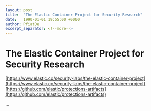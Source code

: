 ```yaml
---
layout: post
title:  "The Elastic Container Project for Security Research"
date:   1990-01-01 19:55:00 +0000
author: PfiatDe
excerpt_separator: <!--more-->
---
```


# The Elastic Container Project for Security Research
[https://www.elastic.co/security-labs/the-elastic-container-project](https://www.elastic.co/security-labs/the-elastic-container-project)
[https://github.com/elastic/protections-artifacts](https://github.com/elastic/protections-artifacts)

...
<!--more-->
